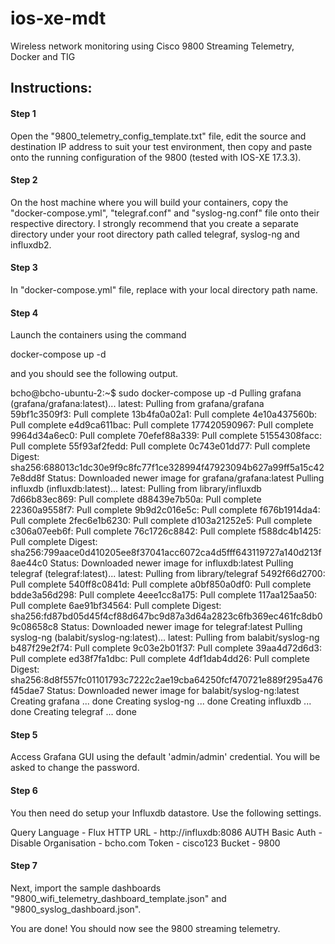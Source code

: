 # ios-xe-mdt

Wireless network monitoring using Cisco 9800 Streaming Telemetry, Docker and TIG

## Instructions:

#### Step 1

Open the "9800_telemetry_config_template.txt" file, edit the source and destination IP address to suit your test environment, then copy and paste onto the running configuration of the 9800 (tested with IOS-XE 17.3.3).

#### Step 2

On the host machine where you will build your containers, copy the "docker-compose.yml", "telegraf.conf" and "syslog-ng.conf" file onto their respective directory.  I strongly recommend that you create a separate directory under your root directory path called telegraf, syslog-ng and influxdb2.

#### Step 3

In "docker-compose.yml" file, replace <root-directory-path> with your local directory path name.

#### Step 4

Launch the containers using the command

docker-compose up -d

and you should see the following output.
 
bcho@bcho-ubuntu-2:~$ sudo docker-compose up -d
Pulling grafana (grafana/grafana:latest)...
latest: Pulling from grafana/grafana
59bf1c3509f3: Pull complete
13b4fa0a02a1: Pull complete
4e10a437560b: Pull complete
e4d9ca611bac: Pull complete
177420590967: Pull complete
9964d34a6ec0: Pull complete
70efef88a339: Pull complete
51554308facc: Pull complete
55f93af2fedd: Pull complete
0c743e01dd77: Pull complete
Digest: sha256:688013c1dc30e9f9c8fc77f1ce328994f47923094b627a99ff5a15c427e8dd8f
Status: Downloaded newer image for grafana/grafana:latest
Pulling influxdb (influxdb:latest)...
latest: Pulling from library/influxdb
7d66b83ec869: Pull complete
d88439e7b50a: Pull complete
22360a9558f7: Pull complete
9b9d2c016e5c: Pull complete
f676b1914da4: Pull complete
2fec6e1b6230: Pull complete
d103a21252e5: Pull complete
c306a07eeb6f: Pull complete
76c1726c8842: Pull complete
f588dc4b1425: Pull complete
Digest: sha256:799aace0d410205ee8f37041acc6072ca4d5fff643119727a140d213f8ae44c0
Status: Downloaded newer image for influxdb:latest
Pulling telegraf (telegraf:latest)...
latest: Pulling from library/telegraf
5492f66d2700: Pull complete
540ff8c0841d: Pull complete
a0bf850a0df0: Pull complete
bdde3a56d298: Pull complete
4eee1cc8a175: Pull complete
117aa125aa50: Pull complete
6ae91bf34564: Pull complete
Digest: sha256:fd87bd05d45f4cf88d647bc9d87a3d64a2823c6fb369ec461fc8db09c08658c8
Status: Downloaded newer image for telegraf:latest
Pulling syslog-ng (balabit/syslog-ng:latest)...
latest: Pulling from balabit/syslog-ng
b487f29e2f74: Pull complete
9c03e2b01f37: Pull complete
39aa4d72d6d3: Pull complete
ed38f7fa1dbc: Pull complete
4df1dab4dd26: Pull complete
Digest: sha256:8d8f557fc01101793c7222c2ae19cba64250fcf470721e889f295a476f45dae7
Status: Downloaded newer image for balabit/syslog-ng:latest
Creating grafana   ... done
Creating syslog-ng ... done
Creating influxdb  ... done
Creating telegraf  ... done

#### Step 5
 
Access Grafana GUI using the default 'admin/admin' credential.  You will be asked to change the password.

#### Step 6
 
You then need do setup your Influxdb datastore.  Use the following settings.

Query Language - Flux
HTTP URL - http://influxdb:8086
AUTH Basic Auth - Disable
Organisation - bcho.com
Token - cisco123
Bucket - 9800


#### Step 7
 
Next, import the sample dashboards "9800_wifi_telemetry_dashboard_template.json" and "9800_syslog_dashboard.json".

You are done!  You should now see the 9800 streaming telemetry.
